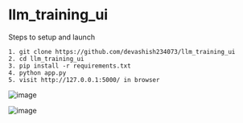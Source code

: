 # llm_training_ui

Steps to setup and launch

```
1. git clone https://github.com/devashish234073/llm_training_ui
2. cd llm_training_ui
3. pip install -r requirements.txt
4. python app.py
5. visit http://127.0.0.1:5000/ in browser
```

![image](https://github.com/user-attachments/assets/ee8f501d-d73d-40b0-b1c0-d26a3e21d2be)

![image](https://github.com/user-attachments/assets/99afc2c4-9fd7-42a5-b48c-43d459ebc41e)

